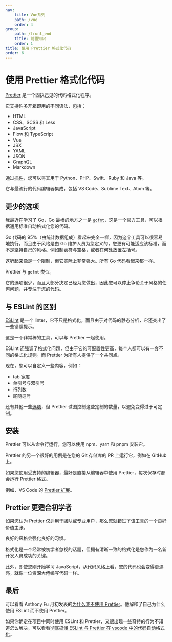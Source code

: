 ```yaml
---
nav:
    title: Vue系列
    path: /vue
    order: 4
group:
    path: /front_end
    title: 前置知识
    order: 1    
title: 使用 Prettier 格式化代码
order: 6    
---
```


# 使用 Prettier 格式化代码

[Prettier](https://prettier.io/) 是一个固执己见的代码格式化程序。

它支持许多开箱即用的不同语法，包括：

- HTML
- CSS、SCSS 和 Less
- JavaScript
- Flow 和 TypeScript
- Vue
- JSX
- YAML
- JSON
- GraphQL
- Markdown

通过[插件](https://prettier.io/docs/en/plugins.html)，您可以将其用于 Python、PHP、Swift、Ruby 和 Java 等。

它与最流行的代码编辑器集成，包括 VS Code、Sublime Text、Atom 等。

## 更少的选项

我最近在学习了 Go，Go 最棒的地方之一是 [`gofmt`](https://pkg.go.dev/cmd/gofmt)，这是一个官方工具，可以根据通用标准自动格式化您的代码。

Go 代码的 95%（由统计数据组成）看起来完全一样，因为这个工具可以很容易地执行，而且由于风格是由 Go 维护人员为您定义的，您更有可能适应该标准，而不是坚持自己的风格。例如制表符与空格，或者在何处放置左括号。

这听起来像是一个限制，但它实际上非常强大。所有 Go 代码看起来都一样。

Prettier 与 `gofmt` 类似。

它的选项很少，而且大部分决定已经为您做出，因此您可以停止争论关于风格的任何问题，并专注于您的代码。

## 与 ESLint 的区别

[ESLint](https://eslint.org/) 是一个 linter，它不只是格式化，而且由于对代码的静态分析，它还突出了一些错误提示。

这是一个非常棒的工具，可以与 Prettier 一起使用。

ESLint 还强调了格式化问题，但由于它的可配置性更高，每个人都可以有一套不同的格式化规则。而 Prettier 为所有人提供了一个共同点。

现在，您可以自定义一些内容，例如：

- tab 宽度
- 单引号与双引号
- 行列数
- 尾随逗号

还有其他一些[选项](https://prettier.io/docs/en/options.html)，但 Prettier 试图控制这些定制的数量，以避免变得过于可定制。

## 安装

Prettier 可以从命令行运行，您可以使用 npm、yarn 和 pnpm 安装它。

Prettier 的另一个很好的用例是在您的 Git 存储库的 PR 上运行它，例如在 GitHub 上。

如果您使用受支持的编辑器，最好是直接从编辑器中使用 Prettier，每次保存时都会运行 Prettier 格式。

例如，VS Code 的 [Prettier 扩展](https://marketplace.visualstudio.com/items?itemName=esbenp.prettier-vscode)。

## Prettier 更适合初学者

如果您认为 Prettier 仅适用于团队或专业用户，那么您就错过了该工具的一个良好价值主张。

良好的风格会强化良好的习惯。

格式化是一个经常被初学者忽视的话题，但拥有清晰一致的格式化是您作为一名新开发人员成功的关键。

此外，即使您刚开始学习 JavaScript，从代码风格上看，您的代码也会变得更漂亮，就像一位资深大佬编写代码一样。

## 最后

可以看看 Anthony Fu 月初发表的[为什么我不使用 Prettier](https://zhuanlan.zhihu.com/p/572527461)。他解释了自己为什么使用 ESLint 而不使用 Prettier。

如果你确定在项目中同时使用 ESLint 和 Prettier，又很出现一些奇特的行为不知道怎么解决，可以看看[彻底搞懂 ESLint 与 Prettier 在 vscode 中的代码自动格式化](https://juejin.cn/post/7156893291726782500)。
